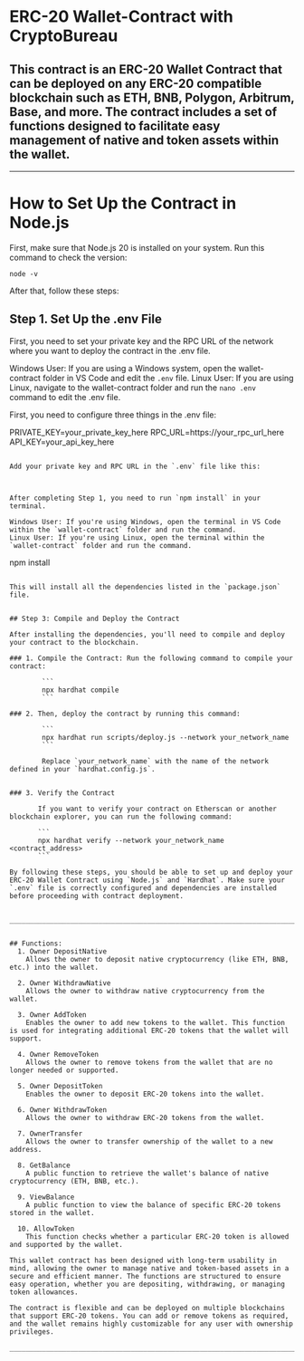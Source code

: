 # ERC-20 Wallet-Contract with CryptoBureau

## This contract is an ERC-20 Wallet Contract that can be deployed on any ERC-20 compatible blockchain such as ETH, BNB, Polygon, Arbitrum, Base, and more. The contract includes a set of functions designed to facilitate easy management of native and token assets within the wallet.

_________________________________________________________________________________________________________________________________________________________________


# How to Set Up the Contract in Node.js

First, make sure that Node.js 20 is installed on your system. Run this command to check the version:

  ```
  node -v
  ```

After that, follow these steps:


## Step 1. Set Up the .env File

First, you need to set your private key and the RPC URL of the network where you want to deploy the contract in the .env file.

  Windows User: If you are using a Windows system, open the wallet-contract folder in VS Code and edit the `.env` file.
  Linux User: If you are using Linux, navigate to the wallet-contract folder and run the `nano .env` command to edit the .env file.

  First, you need to configure three things in the .env file:
  
  PRIVATE_KEY=your_private_key_here
  RPC_URL=https://your_rpc_url_here
  API_KEY=your_api_key_here
  ```

  Add your private key and RPC URL in the `.env` file like this:

  

After completing Step 1, you need to run `npm install` in your terminal.

  Windows User: If you're using Windows, open the terminal in VS Code within the `wallet-contract` folder and run the command.
  Linux User: If you're using Linux, open the terminal within the `wallet-contract` folder and run the command.

  ```
  npm install
  ```

This will install all the dependencies listed in the `package.json` file.


## Step 3: Compile and Deploy the Contract

After installing the dependencies, you'll need to compile and deploy your contract to the blockchain.

  ### 1. Compile the Contract: Run the following command to compile your contract:

          ```
          npx hardhat compile
          ```

  ### 2. Then, deploy the contract by running this command:

          ```
          npx hardhat run scripts/deploy.js --network your_network_name
          ```

          Replace `your_network_name` with the name of the network defined in your `hardhat.config.js`.


  ### 3. Verify the Contract

         If you want to verify your contract on Etherscan or another blockchain explorer, you can run the following command:

         ```
         npx hardhat verify --network your_network_name <contract_address>
         ```

By following these steps, you should be able to set up and deploy your ERC-20 Wallet Contract using `Node.js` and `Hardhat`. Make sure your `.env` file is correctly configured and dependencies are installed before proceeding with contract deployment.


_________________________________________________________________________________________________________________________________________________________________


## Functions:
    1. Owner DepositNative
      Allows the owner to deposit native cryptocurrency (like ETH, BNB, etc.) into the wallet.

    2. Owner WithdrawNative
      Allows the owner to withdraw native cryptocurrency from the wallet.

    3. Owner AddToken
      Enables the owner to add new tokens to the wallet. This function is used for integrating additional ERC-20 tokens that the wallet will support.

    4. Owner RemoveToken
      Allows the owner to remove tokens from the wallet that are no longer needed or supported.

    5. Owner DepositToken
      Enables the owner to deposit ERC-20 tokens into the wallet.

    6. Owner WithdrawToken
      Allows the owner to withdraw ERC-20 tokens from the wallet.

    7. OwnerTransfer
      Allows the owner to transfer ownership of the wallet to a new address.

    8. GetBalance
      A public function to retrieve the wallet's balance of native cryptocurrency (ETH, BNB, etc.).

    9. ViewBalance
      A public function to view the balance of specific ERC-20 tokens stored in the wallet.

    10. AllowToken
      This function checks whether a particular ERC-20 token is allowed and supported by the wallet.

This wallet contract has been designed with long-term usability in mind, allowing the owner to manage native and token-based assets in a secure and efficient manner. The functions are structured to ensure easy operation, whether you are depositing, withdrawing, or managing token allowances.

The contract is flexible and can be deployed on multiple blockchains that support ERC-20 tokens. You can add or remove tokens as required, and the wallet remains highly customizable for any user with ownership privileges.

_________________________________________________________________________________________________________________________________________________________________



